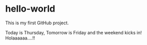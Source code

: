 # hello-world
This is my first GitHub project.

Today is Thursday, Tomorrow is Friday and the weekend kicks in!
Holaaaaaa....!!
